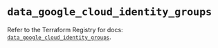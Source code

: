 # `data_google_cloud_identity_groups`

Refer to the Terraform Registry for docs: [`data_google_cloud_identity_groups`](https://registry.terraform.io/providers/drfaust92/google/4.16.4/docs/data-sources/cloud_identity_groups).
